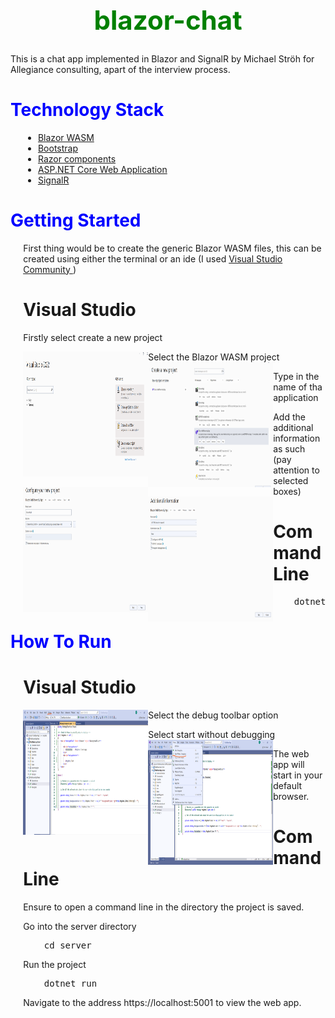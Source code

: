   <h1 align="center" style="color:green; font-size: 300%;" > blazor-chat  </h1>

 
This is a chat app implemented in Blazor and SignalR by Michael Ströh for Allegiance consulting, apart of the interview process. 

  <h1 align="left" style="color:blue; font-size: 200%;" > Technology Stack  </h1>
  
<div style="margin-left: 4%">

- [Blazor WASM](https://dotnet.microsoft.com/apps/aspnet/web-apps/blazor)
- [Bootstrap](https://getbootstrap.com/)
- [Razor components](https://docs.microsoft.com/en-us/aspnet/core/blazor/components/?view=aspnetcore-6.0)
- [ASP.NET Core Web Application](https://docs.microsoft.com/en-us/visualstudio/ide/quickstart-aspnet-core?view=vs-2022)
- [SignalR](https://dotnet.microsoft.com/apps/aspnet/signalr)

</div>

  <h1 align="left" style="color:blue; font-size: 200%;" > Getting Started  </h1>

<div style="margin-left: 4%">
First thing would be to create the generic Blazor WASM files, this can be created using either the terminal or an ide (I used <a href="https://visualstudio.microsoft.com/vs/community/"> Visual Studio Community </a> )

# Visual Studio

Firstly select create a new project

<img align="left" width="200" height="200" src="https://github.com/Michael-Stroh/blazor-chat/blob/59f0fe8e711e0d7884466bbd07447b5a3e7ded35/Images/Install/create.png">

Select the Blazor WASM project
<img align="left" width="200" height="200" src="https://github.com/Michael-Stroh/blazor-chat/blob/59f0fe8e711e0d7884466bbd07447b5a3e7ded35/Images/Install/blazor_select.png">

Type in the name of tha application
<img align="left" width="200" height="200" src="https://github.com/Michael-Stroh/blazor-chat/blob/59f0fe8e711e0d7884466bbd07447b5a3e7ded35/Images/Install/configure.png">

Add the additional information as such (pay attention to selected boxes)
<img align="left" width="200" height="200" src="https://github.com/Michael-Stroh/blazor-chat/blob/59f0fe8e711e0d7884466bbd07447b5a3e7ded35/Images/Install/additional.png">    
    
# Command Line

<pre>
    dotnet new blazorwasm --hosted
</pre>
</div>

  <h1 align="left" style="color:blue; font-size: 200%;" > How To Run  </h1>

<div style="margin-left: 4%">

# Visual Studio

Select the debug toolbar option
<img align="left" width="200" height="200" src="https://github.com/Michael-Stroh/blazor-chat/blob/59f0fe8e711e0d7884466bbd07447b5a3e7ded35/Images/Run/toolbar.png">

Select start without debugging
<img align="left" width="200" height="200" src="https://github.com/Michael-Stroh/blazor-chat/blob/59f0fe8e711e0d7884466bbd07447b5a3e7ded35/Images/Run/select.png">

The web app will start in your default browser.
    
# Command Line
    
Ensure to open a command line in the directory the project is saved.

Go into the server directory
<pre>
    cd server
</pre>

Run the project
<pre>
    dotnet run
</pre>

Navigate to the address https://localhost:5001 to view the web app.
    
</div>






